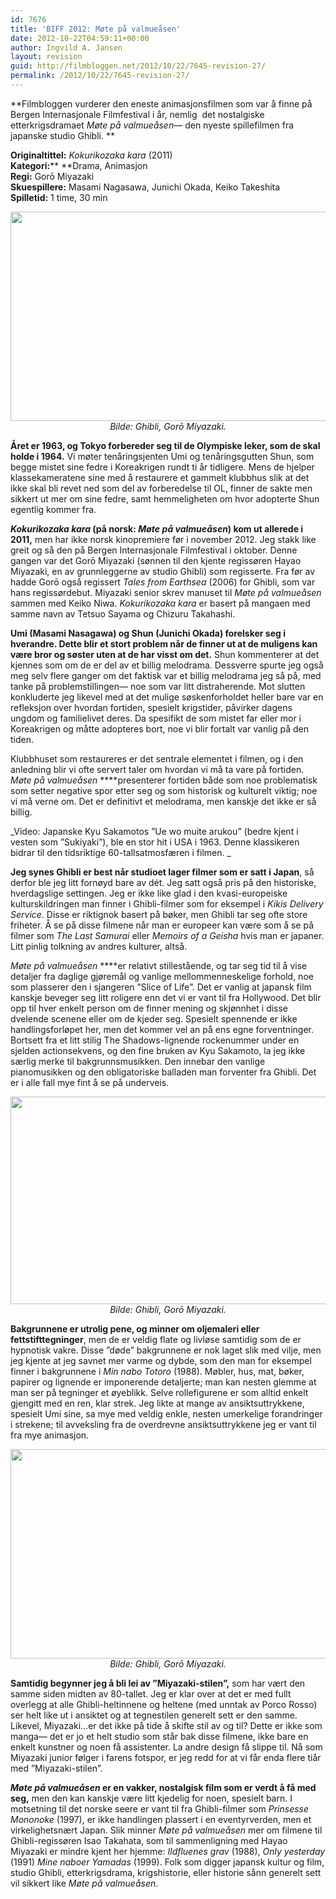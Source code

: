 ```yaml
---
id: 7676
title: 'BIFF 2012: Møte på valmueåsen'
date: 2012-10-22T04:59:11+00:00
author: Ingvild A. Jansen
layout: revision
guid: http://filmbloggen.net/2012/10/22/7645-revision-27/
permalink: /2012/10/22/7645-revision-27/
---
```

**Filmbloggen vurderer den eneste animasjonsfilmen som var å finne på Bergen Internasjonale Filmfestival i år, nemlig  det nostalgiske etterkrigsdramaet _Møte på valmueåsen_— den nyeste spillefilmen fra japanske studio Ghibli. **

**Originaltittel:** _Kokurikozaka kara_ (2011)  
**Kategori:**** **Drama, Animasjon  
**Regi:** Gorō Miyazaki  
**Skuespillere:** Masami Nagasawa, Junichi Okada, Keiko Takeshita  
**Spilletid:** 1 time, 30 min

<p style="text-align: center">
  <a href="http://filmbloggen.net/?attachment_id=7647" rel="attachment wp-att-7647"><img class="aligncenter size-large wp-image-7647" src="http://filmbloggen.net/wp-content/uploads//2012/10/gvavrdy14-620x335.jpg" alt="" width="620" height="335" /></a><em>Bilde: Ghibli, Gorō Miyazaki.</em>
</p>

**Året er 1963, og Tokyo forbereder seg til de Olympiske leker, som de skal holde i 1964.** Vi møter tenåringsjenten Umi og tenåringsgutten Shun, som begge mistet sine fedre i Koreakrigen rundt ti år tidligere. Mens de hjelper klassekameratene sine med å restaurere et gammelt klubbhus slik at det ikke skal bli revet ned som del av forberedelse til OL, finner de sakte men sikkert ut mer om sine fedre, samt hemmeligheten om hvor adopterte Shun egentlig kommer fra.

**_Kokurikozaka kara_ (på norsk: _Møte på valmueåsen_) kom ut allerede i 2011,** men har ikke norsk kinopremiere før i november 2012. Jeg stakk like greit og så den på Bergen Internasjonale Filmfestival i oktober. Denne gangen var det Gorō Miyazaki (sønnen til den kjente regissøren Hayao Miyazaki, en av grunnleggerne av studio Ghibli) som regisserte. Fra før av hadde Gorō også regissert _Tales from Earthsea_ (2006) for Ghibli, som var hans regissørdebut. Miyazaki senior skrev manuset til _Møte på valmueåsen_ sammen med Keiko Niwa. _Kokurikozaka kara_ er basert på mangaen med samme navn av Tetsuo Sayama og Chizuru Takahashi.

**Umi (Masami Nasagawa) og Shun (Junichi Okada) forelsker seg i hverandre. Dette blir et stort problem når de finner ut at de muligens kan være bror og søster uten at de har visst om det.** Shun kommenterer at det kjennes som om de er del av et billig melodrama. Dessverre spurte jeg også meg selv flere ganger om det faktisk var et billig melodrama jeg så på, med tanke på problemstillingen— noe som var litt distraherende. Mot slutten konkluderte jeg likevel med at det mulige søskenforholdet heller bare var en refleksjon over hvordan fortiden, spesielt krigstider, påvirker dagens ungdom og familielivet deres. Da spesifikt de som mistet far eller mor i Koreakrigen og måtte adopteres bort, noe vi blir fortalt var vanlig på den tiden.

Klubbhuset som restaureres er det sentrale elementet i filmen, og i den anledning blir vi ofte servert taler om hvordan vi må ta vare på fortiden. _Møte på valmueåsen_ ****presenterer fortiden både som noe problematisk som setter negative spor etter seg og som historisk og kulturelt viktig; noe vi må verne om. Det er definitivt et melodrama, men kanskje det ikke er så billig.

<div class="video-shortcode">
</div>

_Video: Japanske Kyu Sakamotos ”Ue wo muite arukou” (bedre kjent i vesten som ”Sukiyaki”), ble en stor hit i USA i 1963. Denne klassikeren bidrar til den tidsriktige 60-tallsatmosfæren i filmen. _

**Jeg synes Ghibli er best når studioet lager filmer som er satt i Japan**, så derfor ble jeg litt fornøyd bare av dét. Jeg satt også pris på den historiske, hverdagslige settingen. Jeg er ikke like glad i den kvasi-europeiske kulturskildringen man finner i Ghibli-filmer som for eksempel i _Kikis Delivery Service_. Disse er riktignok basert på bøker, men Ghibli tar seg ofte store friheter. Å se på disse filmene når man er europeer kan være som å se på filmer som _The Last Samurai_ eller _Memoirs of a_ _Geisha_ hvis man er japaner. Litt pinlig tolkning av andres kulturer, altså.

_Møte på valmueåsen_ ****er relativt stillestående, og tar seg tid til å vise detaljer fra daglige gjøremål og vanlige mellommenneskelige forhold, noe som plasserer den i sjangeren ”Slice of Life”. Det er vanlig at japansk film kanskje beveger seg litt roligere enn det vi er vant til fra Hollywood. Det blir opp til hver enkelt person om de finner mening og skjønnhet i disse dvelende scenene eller om de kjeder seg. Spesielt spennende er ikke handlingsforløpet her, men det kommer vel an på ens egne forventninger. Bortsett fra et litt stilig The Shadows-lignende rockenummer under en sjelden actionsekvens, og den fine bruken av Kyu Sakamoto, la jeg ikke særlig merke til bakgrunnsmusikken. Den innebar den vanlige pianomusikken og den obligatoriske balladen man forventer fra Ghibli. Det er i alle fall mye fint å se på underveis.

<p style="text-align: center">
  <a href="http://filmbloggen.net/?attachment_id=7656" rel="attachment wp-att-7656"><img class="aligncenter size-full wp-image-7656" src="http://filmbloggen.net/wp-content/uploads//2012/10/poppy1.jpg" alt="" width="620" height="332" /></a><em>Bilde: Ghibli, Gorō Miyazaki.</em>
</p>

**Bakgrunnene er utrolig pene, og minner om oljemaleri eller fettstifttegninger**, men de er veldig flate og livløse samtidig som de er hypnotisk vakre. Disse ”døde” bakgrunnene er nok laget slik med vilje, men jeg kjente at jeg savnet mer varme og dybde, som den man for eksempel finner i bakgrunnene i _Min nabo Totoro_ (1988). Møbler, hus, mat, bøker, papirer og lignende er imponerende detaljerte; man kan nesten glemme at man ser på tegninger et øyeblikk. Selve rollefigurene er som alltid enkelt gjengitt med en ren, klar strek. Jeg likte at mange av ansiktsuttrykkene, spesielt Umi sine, sa mye med veldig enkle, nesten umerkelige forandringer i strekene; til avveksling fra de overdrevne ansiktsuttrykkene jeg er vant til fra mye animasjon.

<p style="text-align: center">
  <a href="http://filmbloggen.net/?attachment_id=7657" rel="attachment wp-att-7657"><img class="aligncenter size-large wp-image-7657" src="http://filmbloggen.net/wp-content/uploads//2012/10/poppy2-620x335.jpg" alt="" width="620" height="335" /></a><em>Bilde: Ghibli, Gorō Miyazaki.</em>
</p>

**Samtidig begynner jeg å bli lei av ”Miyazaki-stilen”,** som har vært den samme siden midten av 80-tallet. Jeg er klar over at det er med fullt overlegg at alle Ghibli-heltinnene og heltene (med unntak av Porco Rosso) ser helt like ut i ansiktet og at tegnestilen generelt sett er den samme. Likevel, Miyazaki…er det ikke på tide å skifte stil av og til? Dette er ikke som manga— det er jo et helt studio som står bak disse filmene, ikke bare en enkelt kunstner og noen få assistenter. La andre design få slippe til. Nå som Miyazaki junior følger i farens fotspor, er jeg redd for at vi får enda flere tiår med ”Miyazaki-stilen”.

**_Møte på valmueåsen_ er en vakker, nostalgisk film som er verdt å få med seg,** men den kan kanskje være litt kjedelig for noen, spesielt barn. I motsetning til det norske seere er vant til fra Ghibli-filmer som _Prinsesse Mononoke_ (1997), er ikke handlingen plassert i en eventyrverden, men et virkelighetsnært Japan. Slik minner _Møte på valmueåsen_ mer om filmene til Ghibli-regissøren Isao Takahata, som til sammenligning med Hayao Miyazaki er mindre kjent her hjemme: _Ildfluenes grav_ (1988), _Only yesterday_ (1991) _Mine naboer Yamadas_ (1999). Folk som digger japansk kultur og film, studio Ghibli, etterkrigsdrama, krigshistorie, eller historie sånn generelt sett vil sikkert like _Møte på valmueåsen_.

<div class="video-shortcode">
</div>